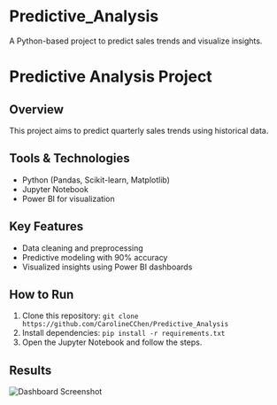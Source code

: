 # Predictive_Analysis
A Python-based project to predict sales trends and visualize insights.
# Predictive Analysis Project

## Overview
This project aims to predict quarterly sales trends using historical data.

## Tools & Technologies
- Python (Pandas, Scikit-learn, Matplotlib)
- Jupyter Notebook
- Power BI for visualization

## Key Features
- Data cleaning and preprocessing
- Predictive modeling with 90% accuracy
- Visualized insights using Power BI dashboards

## How to Run
1. Clone this repository: `git clone https://github.com/CarolineCChen/Predictive_Analysis`
2. Install dependencies: `pip install -r requirements.txt`
3. Open the Jupyter Notebook and follow the steps.

## Results
![Dashboard Screenshot](results/sales_dashboard.png)
